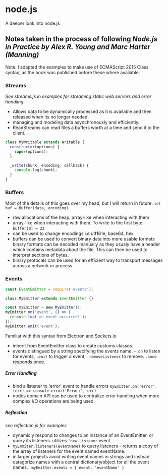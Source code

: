 # node.js
A deeper look into node.js 

## Notes taken in the process of following *Node.js in Practice by Alex R. Young and Marc Harter (Manning)*
Note: I adapted the examples to make use of ECMAScript 2015 Class syntax, as the book was published before these where available. 

### Streams
*See streams.js in examples for streaming static web servers and error handling*
- Allows data to be dynamically processed as it is available and then released when its no longer needed.
- managing and modeling data asynchronously and efficiently. 
- ReadStreams can read files a buffers worth at a time and send it to the client. 


```javascript
class MyWritable extends Writable {
  constructor(options) {
    super(options);
  }

  _write(chunk, encoding, callback) {
    console.log(chunk);
  }
}
```

### Buffers
Most of the details of this goes over my head, but I will return in future. 
``` let buf = Buffer(data, encoding) ```
- raw allocations of the heap, array-like when interacting with them 
- array-like when interacting with them. To write to the first byte: ```buffer[0] = 23```
- can be used to change encodings i.e utf161e, base64, hex 
- buffers can be used to convert binary data into more usable formats
  binary formats can be decoded manually as they usualy have a header which contains metadata about the file. This can then be   used to interpret sections of bytes.
- binary protocals can be used for an efficient way to transport messages across a network or process. 

### Events
```javascript
const EventEmitter = require('events');

class MyEmitter extends EventEmitter {}

const myEmitter = new MyEmitter();
myEmitter.on('event', () => {
  console.log('an event occurred!');
});
myEmitter.emit('event');
```
Familiar with this syntax from Electron and Sockets.io
- inherit from EventEmitter class to create customs classes.
- events distingued by a string specifying the events name.
-```.on``` to listen for events, ```.emit``` to trigger a event, ```.removeListener``` to remove. ```.once``` responds once.
##### Error Handling
- bind a listener to 'error' event to handle errors ```myEmitter.on('error', (err) => console.error('Error:', err)```
- nodes domain API can be used to centralize error handling when more complex I/O operations are being used.
##### Reflection
*see reflection.js for examples*
- dynamicly respond to changes to an instance of an EventEmitter, or query its listeners. utilizes ```"new-Listener``` event
- ```myEmmiter.listeners(eventName)``` to query listeners - returns a copy of the array of listeners for the event named eventName. 
- in larger projects avoid writing event names in strings and instead catagorize names with a central dictionary/object for   all the event names. ``` myEmitter.events = { event: 'eventName' }```










